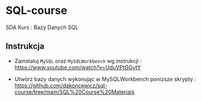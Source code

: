 # SQL-course
SDA Kurs : Bazy Danych SQL

## Instrukcja
- Zainstaluj `MySQL` oraz `MySQLWorkbench` wg instrukcji : 
    https://www.youtube.com/watch?v=UduVPtGGytY

- Utwórz bazy danych wykonując w MySQLWorkbench ponizsze skrypty :
    https://github.com/dakoncewicz/sql-course/tree/main/SQL%20Course%20Materials
